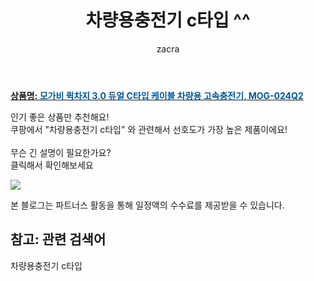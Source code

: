 ﻿---
layout: post
title:  "차량용충전기 c타입 ^^"
author: zacra
categories: [ 아이템 ]
tags: [차량용충전기 c타입]
image: https://static.coupangcdn.com/image/product/image/vendoritem/2018/10/30/3523237596/5f84306b-a382-4dc9-9912-f697102206b1.jpg 
description: "쿠팡에서 차량용충전기 c타입 관련 키워드로 가장 고객 선호도가 높은 제품이랍니다."
rating: 4.5
---

<a href="https://link.coupang.com/re/AFFSDP?lptag=AF8407795&pageKey=63757092&itemId=216826355&vendorItemId=74015998619&traceid=V0-153-feaa5d8be4f19b2e"><b>상품명: <font color='#01579B'>모가비 퀵차지 3.0 듀얼 C타입 케이블 차량용 고속충전기, MOG-024Q2</font></b></a>

인기 좋은 상품만 추천해요!<br/>
쿠팡에서 "차량용충전기 c타입" 와 관련해서 선호도가 가장 높은 제품이에요!<br/><br/>
무슨 긴 설명이 필요한가요?  
클릭해서 확인해보세요


<a href="https://link.coupang.com/re/AFFSDP?lptag=AF8407795&pageKey=63757092&itemId=216826355&vendorItemId=74015998619&traceid=V0-153-feaa5d8be4f19b2e"><img src="https://thumbnail7.coupangcdn.com/thumbnails/remote/q89/image/vendor_inventory/e791/847cfb8cb4e933887931bd42976a403d36ae2da8f2e167be532aba03bfbb.jpg"></a> 

본 블로그는 파트너스 활동을 통해 일정액의 수수료를 제공받을 수 있습니다.

## 참고: 관련 검색어    
차량용충전기 c타입
